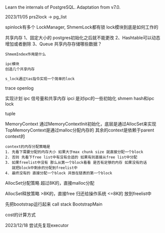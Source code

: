 Learn the internals of PostgreSQL.
Adaptation from v7.0.

2023/11/05
prs2lock -> pg_list

spinlock有多个 LockManager, ShmemLock都有锁
lock模块到底是如何工作的

共享内存
    1、固定大小的 postgres初始化之后就不能更改
    2、Hashtable可以动态增加或者删除
    3、Queue
    共享内存存储哪些数据？

    ShmemIndex作用是什么

    ipc模块
    创造几个共享内存

    s_lock通过tas指令实现一个简单的lock

trace
    openlog


实现计划
    ipc   信号量和共享内存
    ipci  是对ipc的一些初始化
    shmem hash和ipc 
    lock


tuple

MemoryContext
    通过MemoryContextInit初始化，底层是通过AllocSet来实现
    TopMemoryContext是通过malloc分配内存的
    其余的context是依赖于parent context的

    context的内存分配策略是
    1. 先看下需要分配的内存大小 如果大于max chunk size 就直接分配一个block
    2. 否则 先看下free list中有没有合适的 如果有则直接从free list中分配
    3. 如果freelist中没有 那么从第一个block看看 是否有足够的内存 如果没有的话
       就把block中剩余的分配到freelist中
    4. 最终没有的 直接分配一个block 并放在链表的第一个block

AllocSet分配策略
    超过8K的，直接malloc分配

AllocSet释放策略
    >8K的，直接free 归还给操作系统
    <=8K的 放到freelist中


先把bootstrap运行起来
call stack
    BootstrapMain

cost的计算方式


2023/12/18
尝试先复现executor

